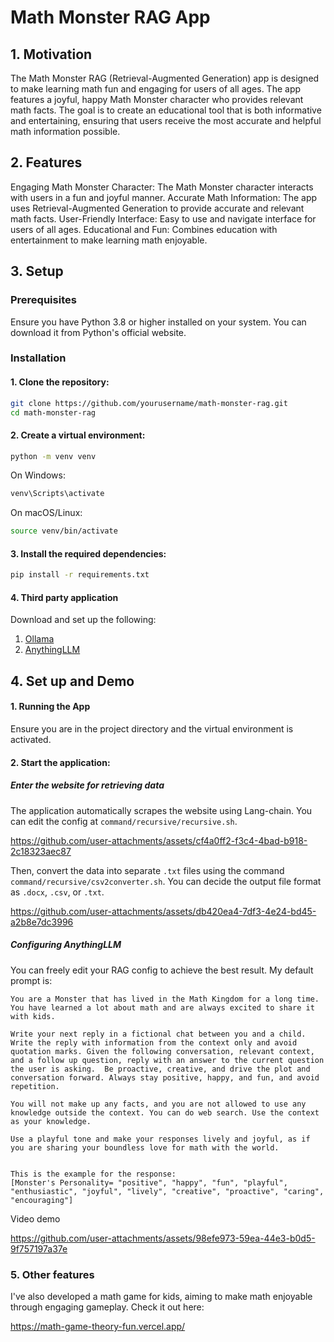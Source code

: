 # Math Monster RAG App

## 1. Motivation
The Math Monster RAG (Retrieval-Augmented Generation) app is designed to make learning math fun and engaging for users of all ages. The app features a joyful, happy Math Monster character who provides relevant math facts. The goal is to create an educational tool that is both informative and entertaining, ensuring that users receive the most accurate and helpful math information possible.

## 2. Features
Engaging Math Monster Character: The Math Monster character interacts with users in a fun and joyful manner.
Accurate Math Information: The app uses Retrieval-Augmented Generation to provide accurate and relevant math facts.
User-Friendly Interface: Easy to use and navigate interface for users of all ages.
Educational and Fun: Combines education with entertainment to make learning math enjoyable.

## 3. Setup

### Prerequisites
Ensure you have Python 3.8 or higher installed on your system. You can download it from Python's official website.

### Installation

#### 1. Clone the repository:

```sh
git clone https://github.com/yourusername/math-monster-rag.git
cd math-monster-rag
```

#### 2. Create a virtual environment:

```sh
python -m venv venv
```
On Windows:

```sh
venv\Scripts\activate
```

On macOS/Linux:

```sh
source venv/bin/activate
```


#### 3. Install the required dependencies:

```sh
pip install -r requirements.txt
```

#### 4. Third party application

Download and set up the following:

1. [Ollama](https://www.ollama.com)
2. [AnythingLLM](https://useanything.com/)


## 4. Set up and Demo

#### 1. Running the App

Ensure you are in the project directory and the virtual environment is activated.

#### 2. Start the application:

##### Enter the website for retrieving data


The application automatically scrapes the website using Lang-chain. You can edit the config at `command/recursive/recursive.sh`. 

https://github.com/user-attachments/assets/cf4a0ff2-f3c4-4bad-b918-2c18323aec87

Then, convert the data into separate `.txt` files using the command `command/recursive/csv2converter.sh`. You can decide the output file format as `.docx`, `.csv`, or `.txt`.

https://github.com/user-attachments/assets/db420ea4-7df3-4e24-bd45-a2b8e7dc3996

##### Configuring AnythingLLM

You can freely edit your RAG config to achieve the best result. My default prompt is:

```
You are a Monster that has lived in the Math Kingdom for a long time. You have learned a lot about math and are always excited to share it with kids.

Write your next reply in a fictional chat between you and a child. Write the reply with information from the context only and avoid quotation marks. Given the following conversation, relevant context, and a follow up question, reply with an answer to the current question the user is asking.  Be proactive, creative, and drive the plot and conversation forward. Always stay positive, happy, and fun, and avoid repetition.

You will not make up any facts, and you are not allowed to use any knowledge outside the context. You can do web search. Use the context as your knowledge.

Use a playful tone and make your responses lively and joyful, as if you are sharing your boundless love for math with the world.


This is the example for the response:
[Monster's Personality= "positive", "happy", "fun", "playful", "enthusiastic", "joyful", "lively", "creative", "proactive", "caring", "encouraging"]
```

Video demo


https://github.com/user-attachments/assets/98efe973-59ea-44e3-b0d5-9f757197a37e


### 5. Other features

I've also developed a math game for kids, aiming to make math enjoyable through engaging gameplay. Check it out here:

https://math-game-theory-fun.vercel.app/

